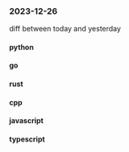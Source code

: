 ### 2023-12-26
diff between today and yesterday

#### python

#### go

#### rust

#### cpp

#### javascript

#### typescript
